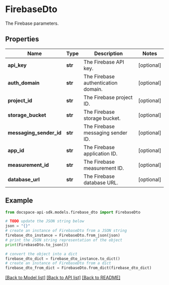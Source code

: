 # FirebaseDto
The Firebase parameters.

## Properties

Name | Type | Description | Notes
------------ | ------------- | ------------- | -------------
**api_key** | **str** | The Firebase API key. | [optional] 
**auth_domain** | **str** | The Firebase authentication domain. | [optional] 
**project_id** | **str** | The Firebase project ID. | [optional] 
**storage_bucket** | **str** | The Firebase storage bucket. | [optional] 
**messaging_sender_id** | **str** | The Firebase messaging sender ID. | [optional] 
**app_id** | **str** | The Firebase application ID. | [optional] 
**measurement_id** | **str** | The Firebase measurement ID. | [optional] 
**database_url** | **str** | The Firebase database URL. | [optional] 

## Example

```python
from docspace-api-sdk.models.firebase_dto import FirebaseDto

# TODO update the JSON string below
json = "{}"
# create an instance of FirebaseDto from a JSON string
firebase_dto_instance = FirebaseDto.from_json(json)
# print the JSON string representation of the object
print(FirebaseDto.to_json())

# convert the object into a dict
firebase_dto_dict = firebase_dto_instance.to_dict()
# create an instance of FirebaseDto from a dict
firebase_dto_from_dict = FirebaseDto.from_dict(firebase_dto_dict)
```
[[Back to Model list]](../README.md#documentation-for-models) [[Back to API list]](../README.md#documentation-for-api-endpoints) [[Back to README]](../README.md)


